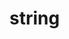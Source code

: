 # string

<!-- TODO-START
TODO: Fill short description here.

## Type signature

TODO: Fill type signature down below.

```
any ⇒ any
```

## Examples

TODO: List at least one example down below.

```javascript
string(); // ⇒ TODO
```

## Questions

TODO: List questions that may this function answers.
TODO-END -->
